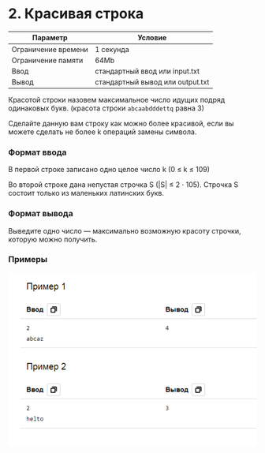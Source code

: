 # 2. Красивая строка
| Параметр            | Условие                          |
|---------------------|----------------------------------|
| Ограничение времени | 1 секунда                        |
| Ограничение памяти  | 64Mb                             |
| Ввод                | стандартный ввод или input.txt   |
| Вывод               | стандартный вывод или output.txt |

Красотой строки назовем максимальное число идущих подряд одинаковых букв. (красота строки `abcaabdddettq` равна 3)

Сделайте данную вам строку как можно более красивой, если вы можете сделать не более k операций замены символа.

### Формат ввода
В первой строке записано одно целое число k (0 ≤ k ≤ 109)

Во второй строке дана непустая строчка S (|S| ≤ 2 ⋅ 105). Строчка S состоит только из маленьких латинских букв.

### Формат вывода
Выведите одно число — максимально возможную красоту строчки, которую можно получить.

### Примеры
![img.png](img.png)